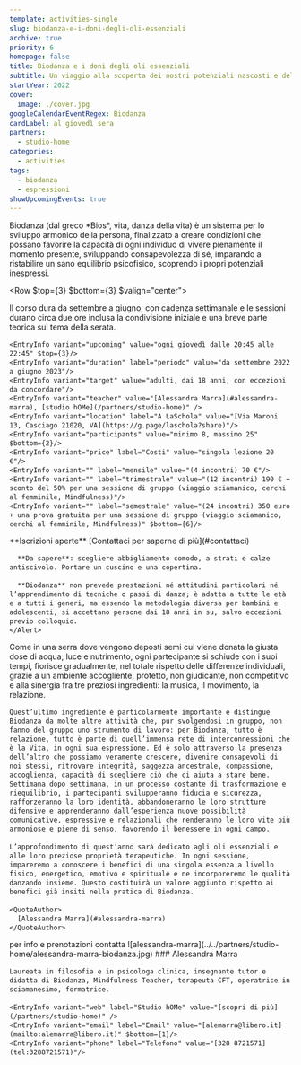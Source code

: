 ```yaml
---
template: activities-single
slug: biodanza-e-i-doni-degli-oli-essenziali
archive: true
priority: 6
homepage: false
title: Biodanza e i doni degli oli essenziali
subtitle: Un viaggio alla scoperta dei nostri potenziali nascosti e delle preziose proprietà degli oli essenziali
startYear: 2022
cover:
  image: ./cover.jpg
googleCalendarEventRegex: Biodanza
cardLabel: al giovedì sera
partners:
  - studio-home
categories:
  - activities
tags:
  - biodanza
  - espressioni
showUpcomingEvents: true
---
```


<Row>
  <Col $initial $top={4}>
    Biodanza (dal greco *Bios*, vita, danza della vita) è un sistema per lo sviluppo armonico della persona, finalizzato a creare condizioni che possano favorire la capacità di ogni individuo di vivere pienamente il momento presente, sviluppando consapevolezza di sé, imparando a ristabilire un sano equilibrio psicofisico, scoprendo i propri potenziali inespressi.
  </Col>
</Row>

<Row $top={3} $bottom={3} $valign="center">
  <Col md={6}>
    Il corso dura da settembre a giugno, con cadenza settimanale e le sessioni durano circa due ore inclusa la condivisione iniziale e una breve parte teorica sul tema della serata.

    <EntryInfo variant="upcoming" value="ogni giovedì dalle 20:45 alle 22:45" $top={3}/>
    <EntryInfo variant="duration" label="periodo" value="da settembre 2022 a giugno 2023"/>
    <EntryInfo variant="target" value="adulti, dai 18 anni, con eccezioni da concordare"/>
    <EntryInfo variant="teacher" value="[Alessandra Marra](#alessandra-marra), [studio hOMe](/partners/studio-home)" />
    <EntryInfo variant="location" label="A LaSchola" value="[Via Maroni 13, Casciago 21020, VA](https://g.page/laschola?share)"/>
    <EntryInfo variant="participants" value="minimo 8, massimo 25" $bottom={2}/>
    <EntryInfo variant="price" label="Costi" value="singola lezione 20 €"/>
    <EntryInfo variant="" label="mensile" value="(4 incontri) 70 €"/>
    <EntryInfo variant="" label="trimestrale" value="(12 incontri) 190 € + sconto del 50% per una sessione di gruppo (viaggio sciamanico, cerchi al femminile, Mindfulness)"/>
    <EntryInfo variant="" label="semestrale" value="(24 incontri) 350 euro + una prova gratuita per una sessione di gruppo (viaggio sciamanico, cerchi al femminile, Mindfulness)" $bottom={6}/>
  </Col>
  <Col md={6}>
    <Alert $bottom={3} color="lilla">
      **Iscrizioni aperte** [Contattaci per saperne di più](#contattaci)

      **Da sapere**: scegliere abbigliamento comodo, a strati e calze antiscivolo. Portare un cuscino e una copertina.
      
      **Biodanza** non prevede prestazioni né attitudini particolari né l’apprendimento di tecniche o passi di danza; è adatta a tutte le età e a tutti i generi, ma essendo la metodologia diversa per bambini e adolescenti, si accettano persone dai 18 anni in su, salvo eccezioni previo colloquio.
    </Alert>
  </Col>
</Row>
<Row>
  <Col $columned>
    Come in una serra dove vengono deposti semi cui viene donata la giusta dose di acqua, luce e nutrimento, ogni partecipante si schiude con i suoi tempi, fiorisce gradualmente, nel totale rispetto delle differenze individuali, grazie a un ambiente accogliente, protetto, non giudicante, non competitivo e alla sinergia fra tre preziosi ingredienti: la musica, il movimento, la relazione.

    Quest’ultimo ingrediente è particolarmente importante e distingue Biodanza da molte altre attività che, pur svolgendosi in gruppo, non fanno del gruppo uno strumento di lavoro: per Biodanza, tutto è relazione, tutto è parte di quell’immensa rete di interconnessioni che è la Vita, in ogni sua espressione. Ed è solo attraverso la presenza dell’altro che possiamo veramente crescere, divenire consapevoli di noi stessi, ritrovare integrità, saggezza ancestrale, compassione, accoglienza, capacità di scegliere ciò che ci aiuta a stare bene. Settimana dopo settimana, in un processo costante di trasformazione e riequilibrio, i partecipanti svilupperanno fiducia e sicurezza, rafforzeranno la loro identità, abbandoneranno le loro strutture difensive e apprenderanno dall’esperienza nuove possibilità comunicative, espressive e relazionali che renderanno le loro vite più armoniose e piene di senso, favorendo il benessere in ogni campo.

    L’approfondimento di quest’anno sarà dedicato agli oli essenziali e alle loro preziose proprietà terapeutiche. In ogni sessione, impareremo a conoscere i benefici di una singola essenza a livello fisico, energetico, emotivo e spirituale e ne incorporeremo le qualità danzando insieme. Questo costituirà un valore aggiunto rispetto ai benefici già insiti nella pratica di Biodanza.

    <QuoteAuthor>
      [Alessandra Marra](#alessandra-marra)
    </QuoteAuthor>
  </Col>
</Row>
<Row $bottom={6}>
  <Col id="contattaci">
    <SectionTitle>per info e prenotazioni</SectionTitle>
    <SectionSubtitle>contatta</SectionSubtitle>
  </Col>
  <Col md={2}></Col>
  <Col xs={3} md={2}>
    <ImgRounded>
      ![alessandra-marra](../../partners/studio-home/alessandra-marra-biodanza.jpg)
    </ImgRounded>
  </Col>
  <Col xs={9} md={6}>
    ### Alessandra Marra

    Laureata in filosofia e in psicologa clinica, insegnante tutor e didatta di Biodanza, Mindfulness Teacher, terapeuta CFT, operatrice in sciamanesimo, formatrice.

    <EntryInfo variant="web" label="Studio hOMe" value="[scopri di più](/partners/studio-home)" />
    <EntryInfo variant="email" label="Email" value="[alemarra@libero.it](mailto:alemarra@libero.it)" $bottom={1}/>
    <EntryInfo variant="phone" label="Telefono" value="[328 8721571](tel:3288721571)"/>
  </Col>
</Row>
